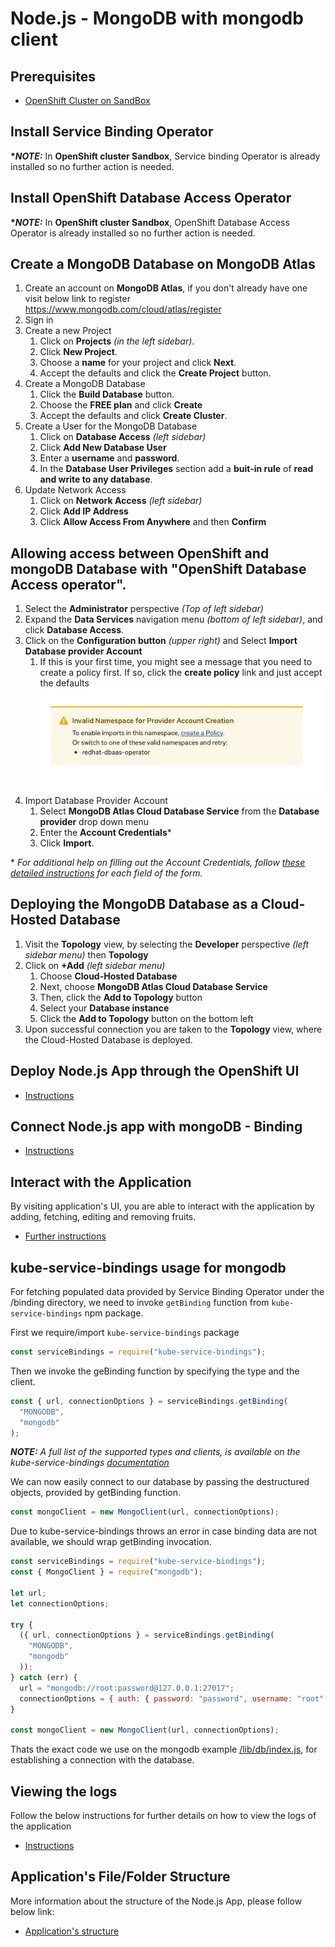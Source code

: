 # Node.js - MongoDB with mongodb client

## Prerequisites

- [OpenShift Cluster on SandBox](/README.md#setup-an-openshift-cluster-on-a-red-hat-sandbox)
<!-- or [OpenShift Cluster locally on your PC](/README.md#setup-an-openshift-cluster-locally-on-your-pc) -->

## Install Service Binding Operator

**\*_NOTE:_** In **OpenShift cluster Sandbox**, Service binding Operator is already installed so no further action is needed.

<!--
- [Instructions](../../README.md#install-service-binding-operator) -->

## Install OpenShift Database Access Operator

**\*_NOTE:_** In **OpenShift cluster Sandbox**, OpenShift Database Access Operator is already installed so no further action is needed.

<!-- **\*_NOTE:_** In **OpenShift locally** Database Access Operator is not yet available, so in that case use OpenShift Sandbox to continue with the tutorial. -->

## Create a MongoDB Database on MongoDB Atlas

1.  Create an account on **MongoDB Atlas**, if you don't already have one visit below link to register https://www.mongodb.com/cloud/atlas/register
1.  Sign in
1.  Create a new Project
    1.  Click on **Projects** _(in the left sidebar)_.
    1.  Click **New Project**.
    1.  Choose a **name** for your project and click **Next**.
    1.  Accept the defaults and click the **Create Project** button.
1.  Create a MongoDB Database
    1.  Click the **Build Database** button.
    1.  Choose the **FREE plan** and click **Create**
    1.  Accept the defaults and click **Create Cluster**.
1.  Create a User for the MongoDB Database
    1.  Click on **Database Access** _(left sidebar)_
    1.  Click **Add New Database User**
    1.  Enter a **username** and **password**.
    1.  In the **Database User Privileges** section add a **buit-in rule** of **read and write to any database**.
1.  Update Network Access
    1. Click on **Network Access** _(left sidebar)_
    1. Click **Add IP Address**
    1. Click **Allow Access From Anywhere** and then **Confirm**

## Allowing access between OpenShift and mongoDB Database with "OpenShift Database Access operator".

1.  Select the **Administrator** perspective _(Top of left sidebar)_
1.  Expand the **Data Services** navigation menu _(bottom of left sidebar)_, and click **Database Access**.
1.  Click on the **Configuration button** _(upper right)_ and Select **Import Database provider Account**
    1.  If this is your first time, you might see a message that you need to create a policy first.  If so, click the **create policy** link and just accept the defaults
    ![Policy Warning](../../readme-assets/workshop_sandbox_policy_warning.png)
1.  Import Database Provider Account
    1.  Select **MongoDB Atlas Cloud Database Service** from the **Database provider** drop down menu
    1.  Enter the **Account Credentials***
    1.  Click **Import**.

\* _For additional help on filling out the Account Credentials, follow [these detailed instructions](https://access.redhat.com/documentation/en-us/red_hat_openshift_database_access/1/html-single/quick_start_guide/index#find-your-mongodb-atlas-account-credentials_rhoda-qsg) for each field of the form._

## Deploying the MongoDB Database as a Cloud-Hosted Database

1.  Visit the **Topology** view, by selecting the **Developer** perspective _(left sidebar menu)_ then **Topology**
1.  Click on **+Add** _(left sidebar menu)_
    1.  Choose **Cloud-Hosted Database**
    1.  Next, choose **MongoDB Atlas Cloud Database Service**
    1.  Then, click the **Add to Topology** button
    1.  Select your **Database instance**
    1.  Click the **Add to Topology** button on the bottom left
1.  Upon successful connection you are taken to the **Topology** view, where the Cloud-Hosted Database is deployed.

## Deploy Node.js App through the OpenShift UI

- [Instructions](../../README.md#deploy-nodejs-app-from-openshift-ui)

## Connect Node.js app with mongoDB - Binding

- [Instructions](../../README.md#connecting-nodejs-app-using-service-binding-operator)

## Interact with the Application

By visiting application's UI, you are able to interact with the application by adding, fetching, editing and removing fruits.

- [Further instructions](../../README.md#interact-with-the-application)

## kube-service-bindings usage for mongodb

For fetching populated data provided by Service Binding Operator under the /binding directory, we need to invoke `getBinding` function from `kube-service-bindings` npm package.

First we require/import `kube-service-bindings` package

```javascript
const serviceBindings = require("kube-service-bindings");
```

Then we invoke the geBinding function by specifying the type and the client.

```javascript
const { url, connectionOptions } = serviceBindings.getBinding(
  "MONGODB",
  "mongodb"
);
```

**_NOTE:_** _A full list of the supported types and clients, is available on the kube-service-bindings [documentation](https://github.com/nodeshift/kube-service-bindings#usage)_

We can now easily connect to our database by passing the destructured objects, provided by getBinding function.

```javascript
const mongoClient = new MongoClient(url, connectionOptions);
```

Due to kube-service-bindings throws an error in case binding data are not available, we should wrap getBinding invocation.

```javascript
const serviceBindings = require("kube-service-bindings");
const { MongoClient } = require("mongodb");

let url;
let connectionOptions;

try {
  ({ url, connectionOptions } = serviceBindings.getBinding(
    "MONGODB",
    "mongodb"
  ));
} catch (err) {
  url = "mongodb://root:password@127.0.0.1:27017";
  connectionOptions = { auth: { password: "password", username: "root" } };
}

const mongoClient = new MongoClient(url, connectionOptions);
```

Thats the exact code we use on the mongodb example [/lib/db/index.js](../mongodb/lib/db/index.js), for establishing a connection with the database.

## Viewing the logs

Follow the below instructions for further details on how to view the logs of the application

- [Instructions](../../README.md#viewing-logs-of-the-app)

## Application's File/Folder Structure

More information about the structure of the Node.js App, please follow below link:

- [Application's structure](../../README.md#nodejs-applications-folder-structure)
